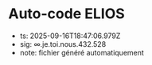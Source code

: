 # Auto-code ELIOS
- ts: 2025-09-16T18:47:06.979Z
- sig: ∞.je.toi.nous.432.528
- note: fichier généré automatiquement